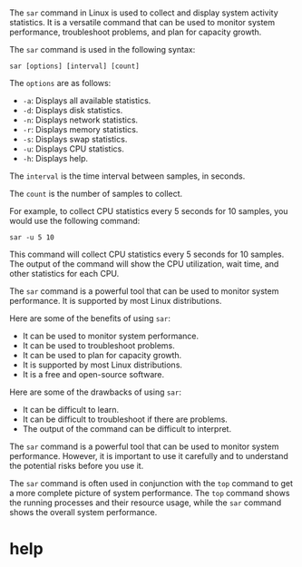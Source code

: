 # 

The `sar` command in Linux is used to collect and display system activity statistics. It is a versatile command that can be used to monitor system performance, troubleshoot problems, and plan for capacity growth.

The `sar` command is used in the following syntax:

```
sar [options] [interval] [count]
```

The `options` are as follows:

* `-a`: Displays all available statistics.
* `-d`: Displays disk statistics.
* `-n`: Displays network statistics.
* `-r`: Displays memory statistics.
* `-s`: Displays swap statistics.
* `-u`: Displays CPU statistics.
* `-h`: Displays help.

The `interval` is the time interval between samples, in seconds.

The `count` is the number of samples to collect.

For example, to collect CPU statistics every 5 seconds for 10 samples, you would use the following command:

```
sar -u 5 10
```

This command will collect CPU statistics every 5 seconds for 10 samples. The output of the command will show the CPU utilization, wait time, and other statistics for each CPU.

The `sar` command is a powerful tool that can be used to monitor system performance. It is supported by most Linux distributions.

Here are some of the benefits of using `sar`:

* It can be used to monitor system performance.
* It can be used to troubleshoot problems.
* It can be used to plan for capacity growth.
* It is supported by most Linux distributions.
* It is a free and open-source software.

Here are some of the drawbacks of using `sar`:

* It can be difficult to learn.
* It can be difficult to troubleshoot if there are problems.
* The output of the command can be difficult to interpret.

The `sar` command is a powerful tool that can be used to monitor system performance. However, it is important to use it carefully and to understand the potential risks before you use it.

The `sar` command is often used in conjunction with the `top` command to get a more complete picture of system performance. The `top` command shows the running processes and their resource usage, while the `sar` command shows the overall system performance.



# help 

```

```
